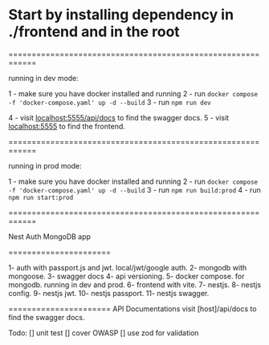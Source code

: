 # Start by installing dependency in ./frontend and in the root

============================================================

running in dev mode:

1 - make sure you have docker installed and running
2 - run ` docker compose -f 'docker-compose.yaml' up -d --build `
3 - run `npm run dev`

4 - visit [localhost:5555/api/docs](http://localhost:5555/api/docs) to find the swagger docs.
5 - visit [localhost:5555](http://localhost:5555) to find the frontend.

============================================================

running in prod mode:

1 - make sure you have docker installed and running
2 - run ` docker compose -f 'docker-compose.yaml' up -d --build `
3 - run `npm run build:prod`
4 - run `npm run start:prod`

============================================================

Nest Auth MongoDB app

======================

1- auth with passport.js and jwt. local/jwt/google auth.
2- mongodb with mongoose.
3- swagger docs
4- api versioning.
5- docker compose. for mongodb. running in dev and prod.
6- frontend with vite.
7- nestjs.
8- nestjs config.
9- nestjs jwt.
10- nestjs passport.
11- nestjs swagger.

======================
API Documentations
visit [host]/api/docs to find the swagger docs.

Todo:
[] unit test
[] cover OWASP
[] use zod for validation
